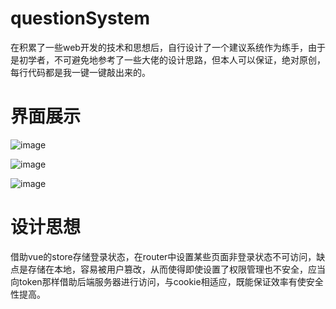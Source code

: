 # questionSystem
在积累了一些web开发的技术和思想后，自行设计了一个建议系统作为练手，由于是初学者，不可避免地参考了一些大佬的设计思路，但本人可以保证，绝对原创，每行代码都是我一键一键敲出来的。
# 界面展示
![image](https://github.com/studentyanjiahui/questionSystem/assets/100705236/37a1a383-cb96-45d9-b197-0077ebf28335)

![image](https://github.com/studentyanjiahui/questionSystem/assets/100705236/8fbf547a-872e-42cc-8eff-8849fffe284e)

![image](https://github.com/studentyanjiahui/questionSystem/assets/100705236/33f68f0d-e08e-43ba-900c-b97ad6fc3e98)

# 设计思想
借助vue的store存储登录状态，在router中设置某些页面非登录状态不可访问，缺点是存储在本地，容易被用户篡改，从而使得即使设置了权限管理也不安全，应当向token那样借助后端服务器进行访问，与cookie相适应，既能保证效率有使安全性提高。
